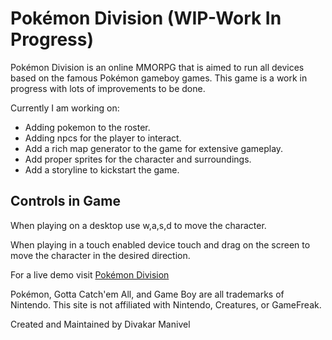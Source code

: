 # Pokémon Division (WIP-Work In Progress)

Pokémon Division is an online MMORPG that is aimed to run all devices based on the famous Pokémon gameboy games.
This game is a work in progress with lots of improvements to be done.

Currently I am working on:
* Adding pokemon to the roster.
* Adding npcs for the player to interact.
* Add a rich map generator to the game for extensive gameplay.
* Add proper sprites for the character and surroundings.
* Add a storyline to kickstart the game.

## Controls in Game

When playing on a desktop use w,a,s,d to move the character.

When playing in a touch enabled device touch and drag on the screen to move the character in the desired direction.

For a live demo visit [Pokémon Division](https://pokemondivision.000webhostapp.com/)

Pokémon, Gotta Catch'em All, and Game Boy are all trademarks of Nintendo.
This site is not affiliated with Nintendo, Creatures, or GameFreak. 

Created and Maintained by Divakar Manivel
